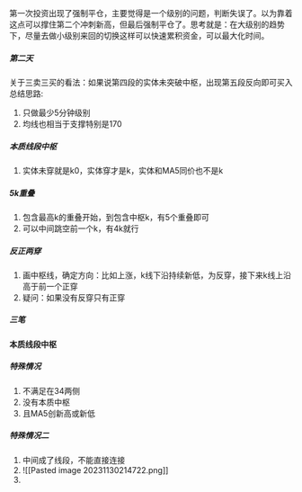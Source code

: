 第一次投资出现了强制平仓，主要觉得是一个级别的问题，判断失误了。以为靠着这点可以撑住第二个冲刺新高，但最后强制平仓了。思考就是：在大级别的趋势下，尽量去做小级别来回的切换这样可以快速累积资金，可以最大化时间。
##### 第二天
关于三卖三买的看法：如果说第四段的实体未突破中枢，出现第五段反向即可买入
总结思路:
1. 只做最少5分钟级别
2. 均线也相当于支撑特别是170
##### 本质线段中枢
1. 实体未穿就是k0，实体穿才是k，实体和MA5同价也不是k
##### 5k重叠
1. 包含最高k的重叠开始，到包含中枢k，有5个重叠即可
2. 可以中间跳空前一个k，有4k就行
##### 反正两穿
1. 画中枢线，确定方向：比如上涨，k线下沿持续新低，为反穿，接下来k线上沿高于前一个正穿
2. 疑问：如果没有反穿只有正穿
##### 三笔
#### 本质线段中枢
##### 特殊情况
1. 不满足在34两侧
2. 没有本质中枢
3. 且MA5创新高或新低
##### 特殊情况二
1. 中间成了线段，不能直接连接
2. ![[Pasted image 20231130214722.png]]
3. 